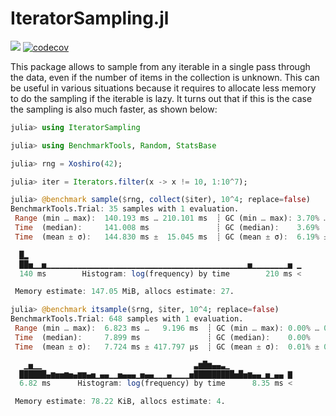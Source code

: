 # IteratorSampling.jl

[![](https://img.shields.io/badge/docs-stable-blue.svg)](https://tortar.github.io/IteratorSampling.jl/dev/api)
[![codecov](https://codecov.io/github/Tortar/IteratorSampling.jl/graph/badge.svg?token=F8W0MC53Z0)](https://codecov.io/github/Tortar/IteratorSampling.jl)

This package allows to sample from any iterable in a single pass through the data, 
even if the number of items in the collection is unknown. This can be useful in various 
situations because it requires to allocate less memory to do the sampling if the iterable 
is lazy. It turns out that if this is the case the sampling is also much faster, as shown 
below:

```julia
julia> using IteratorSampling

julia> using BenchmarkTools, Random, StatsBase

julia> rng = Xoshiro(42);

julia> iter = Iterators.filter(x -> x != 10, 1:10^7);

julia> @benchmark sample($rng, collect($iter), 10^4; replace=false)
BenchmarkTools.Trial: 35 samples with 1 evaluation.
 Range (min … max):  140.193 ms … 210.101 ms  ┊ GC (min … max): 3.70% … 34.84%
 Time  (median):     141.008 ms               ┊ GC (median):    3.69%
 Time  (mean ± σ):   144.830 ms ±  15.045 ms  ┊ GC (mean ± σ):  6.19% ±  7.00%

  █▂                                                             
  ██▅▁▁▅▁▁▁▁▁▁▁▁▁▁▁▁▁▁▁▁▁▁▁▁▁▁▁▁▁▁▁▁▁▁▁▁▁▁▁▁▁▁▁▁▁▁▁▁▁▅▁▁▁▁▁▁▁▁▅ ▁
  140 ms        Histogram: log(frequency) by time        210 ms <

 Memory estimate: 147.05 MiB, allocs estimate: 27.

julia> @benchmark itsample($rng, $iter, 10^4; replace=false)
BenchmarkTools.Trial: 648 samples with 1 evaluation.
 Range (min … max):  6.823 ms …   9.196 ms  ┊ GC (min … max): 0.00% … 0.00%
 Time  (median):     7.899 ms               ┊ GC (median):    0.00%
 Time  (mean ± σ):   7.724 ms ± 417.797 μs  ┊ GC (mean ± σ):  0.01% ± 0.33%

   ▁▅▁▁                                  ▃▆█▆▄▄▃▁              
  ██████▄▆▅▅▆▅▄▆▆▄▅▁▄▄▁▁▅▄▄▄▁▅▄▄▁▁▁▄▁▁▁▁▅█████████▅█▅▆▄▄▁▅▁▄▄ ▇
  6.82 ms      Histogram: log(frequency) by time      8.35 ms <

 Memory estimate: 78.22 KiB, allocs estimate: 4.
```
